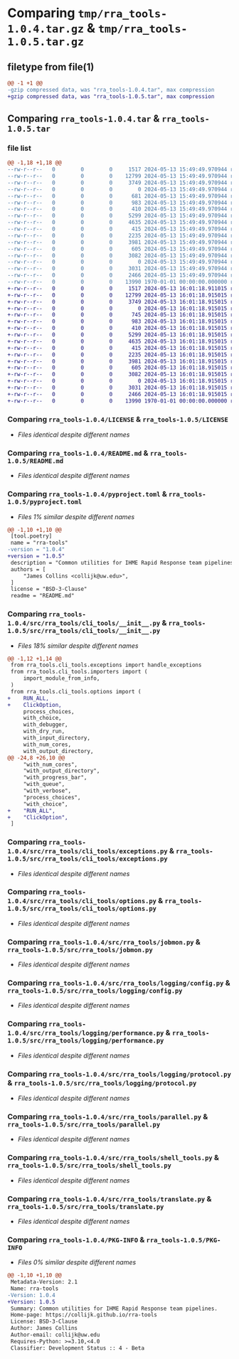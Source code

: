 # Comparing `tmp/rra_tools-1.0.4.tar.gz` & `tmp/rra_tools-1.0.5.tar.gz`

## filetype from file(1)

```diff
@@ -1 +1 @@
-gzip compressed data, was "rra_tools-1.0.4.tar", max compression
+gzip compressed data, was "rra_tools-1.0.5.tar", max compression
```

## Comparing `rra_tools-1.0.4.tar` & `rra_tools-1.0.5.tar`

### file list

```diff
@@ -1,18 +1,18 @@
--rw-r--r--   0        0        0     1517 2024-05-13 15:49:49.970944 rra_tools-1.0.4/LICENSE
--rw-r--r--   0        0        0    12799 2024-05-13 15:49:49.970944 rra_tools-1.0.4/README.md
--rw-r--r--   0        0        0     3749 2024-05-13 15:49:49.970944 rra_tools-1.0.4/pyproject.toml
--rw-r--r--   0        0        0        0 2024-05-13 15:49:49.970944 rra_tools-1.0.4/src/rra_tools/__init__.py
--rw-r--r--   0        0        0      681 2024-05-13 15:49:49.970944 rra_tools-1.0.4/src/rra_tools/cli_tools/__init__.py
--rw-r--r--   0        0        0      983 2024-05-13 15:49:49.970944 rra_tools-1.0.4/src/rra_tools/cli_tools/exceptions.py
--rw-r--r--   0        0        0      410 2024-05-13 15:49:49.970944 rra_tools-1.0.4/src/rra_tools/cli_tools/importers.py
--rw-r--r--   0        0        0     5299 2024-05-13 15:49:49.970944 rra_tools-1.0.4/src/rra_tools/cli_tools/options.py
--rw-r--r--   0        0        0     4635 2024-05-13 15:49:49.970944 rra_tools-1.0.4/src/rra_tools/jobmon.py
--rw-r--r--   0        0        0      415 2024-05-13 15:49:49.970944 rra_tools-1.0.4/src/rra_tools/logging/__init__.py
--rw-r--r--   0        0        0     2235 2024-05-13 15:49:49.970944 rra_tools-1.0.4/src/rra_tools/logging/config.py
--rw-r--r--   0        0        0     3981 2024-05-13 15:49:49.970944 rra_tools-1.0.4/src/rra_tools/logging/performance.py
--rw-r--r--   0        0        0      605 2024-05-13 15:49:49.970944 rra_tools-1.0.4/src/rra_tools/logging/protocol.py
--rw-r--r--   0        0        0     3082 2024-05-13 15:49:49.970944 rra_tools-1.0.4/src/rra_tools/parallel.py
--rw-r--r--   0        0        0        0 2024-05-13 15:49:49.970944 rra_tools-1.0.4/src/rra_tools/py.typed
--rw-r--r--   0        0        0     3031 2024-05-13 15:49:49.970944 rra_tools-1.0.4/src/rra_tools/shell_tools.py
--rw-r--r--   0        0        0     2466 2024-05-13 15:49:49.970944 rra_tools-1.0.4/src/rra_tools/translate.py
--rw-r--r--   0        0        0    13990 1970-01-01 00:00:00.000000 rra_tools-1.0.4/PKG-INFO
+-rw-r--r--   0        0        0     1517 2024-05-13 16:01:18.911015 rra_tools-1.0.5/LICENSE
+-rw-r--r--   0        0        0    12799 2024-05-13 16:01:18.915015 rra_tools-1.0.5/README.md
+-rw-r--r--   0        0        0     3749 2024-05-13 16:01:18.915015 rra_tools-1.0.5/pyproject.toml
+-rw-r--r--   0        0        0        0 2024-05-13 16:01:18.915015 rra_tools-1.0.5/src/rra_tools/__init__.py
+-rw-r--r--   0        0        0      745 2024-05-13 16:01:18.915015 rra_tools-1.0.5/src/rra_tools/cli_tools/__init__.py
+-rw-r--r--   0        0        0      983 2024-05-13 16:01:18.915015 rra_tools-1.0.5/src/rra_tools/cli_tools/exceptions.py
+-rw-r--r--   0        0        0      410 2024-05-13 16:01:18.915015 rra_tools-1.0.5/src/rra_tools/cli_tools/importers.py
+-rw-r--r--   0        0        0     5299 2024-05-13 16:01:18.915015 rra_tools-1.0.5/src/rra_tools/cli_tools/options.py
+-rw-r--r--   0        0        0     4635 2024-05-13 16:01:18.915015 rra_tools-1.0.5/src/rra_tools/jobmon.py
+-rw-r--r--   0        0        0      415 2024-05-13 16:01:18.915015 rra_tools-1.0.5/src/rra_tools/logging/__init__.py
+-rw-r--r--   0        0        0     2235 2024-05-13 16:01:18.915015 rra_tools-1.0.5/src/rra_tools/logging/config.py
+-rw-r--r--   0        0        0     3981 2024-05-13 16:01:18.915015 rra_tools-1.0.5/src/rra_tools/logging/performance.py
+-rw-r--r--   0        0        0      605 2024-05-13 16:01:18.915015 rra_tools-1.0.5/src/rra_tools/logging/protocol.py
+-rw-r--r--   0        0        0     3082 2024-05-13 16:01:18.915015 rra_tools-1.0.5/src/rra_tools/parallel.py
+-rw-r--r--   0        0        0        0 2024-05-13 16:01:18.915015 rra_tools-1.0.5/src/rra_tools/py.typed
+-rw-r--r--   0        0        0     3031 2024-05-13 16:01:18.915015 rra_tools-1.0.5/src/rra_tools/shell_tools.py
+-rw-r--r--   0        0        0     2466 2024-05-13 16:01:18.915015 rra_tools-1.0.5/src/rra_tools/translate.py
+-rw-r--r--   0        0        0    13990 1970-01-01 00:00:00.000000 rra_tools-1.0.5/PKG-INFO
```

### Comparing `rra_tools-1.0.4/LICENSE` & `rra_tools-1.0.5/LICENSE`

 * *Files identical despite different names*

### Comparing `rra_tools-1.0.4/README.md` & `rra_tools-1.0.5/README.md`

 * *Files identical despite different names*

### Comparing `rra_tools-1.0.4/pyproject.toml` & `rra_tools-1.0.5/pyproject.toml`

 * *Files 1% similar despite different names*

```diff
@@ -1,10 +1,10 @@
 [tool.poetry]
 name = "rra-tools"
-version = "1.0.4"
+version = "1.0.5"
 description = "Common utilities for IHME Rapid Response team pipelines."
 authors = [
     "James Collins <collijk@uw.edu>",
 ]
 license = "BSD-3-Clause"
 readme = "README.md"
```

### Comparing `rra_tools-1.0.4/src/rra_tools/cli_tools/__init__.py` & `rra_tools-1.0.5/src/rra_tools/cli_tools/__init__.py`

 * *Files 18% similar despite different names*

```diff
@@ -1,12 +1,14 @@
 from rra_tools.cli_tools.exceptions import handle_exceptions
 from rra_tools.cli_tools.importers import (
     import_module_from_info,
 )
 from rra_tools.cli_tools.options import (
+    RUN_ALL,
+    ClickOption,
     process_choices,
     with_choice,
     with_debugger,
     with_dry_run,
     with_input_directory,
     with_num_cores,
     with_output_directory,
@@ -24,8 +26,10 @@
     "with_num_cores",
     "with_output_directory",
     "with_progress_bar",
     "with_queue",
     "with_verbose",
     "process_choices",
     "with_choice",
+    "RUN_ALL",
+    "ClickOption",
 ]
```

### Comparing `rra_tools-1.0.4/src/rra_tools/cli_tools/exceptions.py` & `rra_tools-1.0.5/src/rra_tools/cli_tools/exceptions.py`

 * *Files identical despite different names*

### Comparing `rra_tools-1.0.4/src/rra_tools/cli_tools/options.py` & `rra_tools-1.0.5/src/rra_tools/cli_tools/options.py`

 * *Files identical despite different names*

### Comparing `rra_tools-1.0.4/src/rra_tools/jobmon.py` & `rra_tools-1.0.5/src/rra_tools/jobmon.py`

 * *Files identical despite different names*

### Comparing `rra_tools-1.0.4/src/rra_tools/logging/config.py` & `rra_tools-1.0.5/src/rra_tools/logging/config.py`

 * *Files identical despite different names*

### Comparing `rra_tools-1.0.4/src/rra_tools/logging/performance.py` & `rra_tools-1.0.5/src/rra_tools/logging/performance.py`

 * *Files identical despite different names*

### Comparing `rra_tools-1.0.4/src/rra_tools/logging/protocol.py` & `rra_tools-1.0.5/src/rra_tools/logging/protocol.py`

 * *Files identical despite different names*

### Comparing `rra_tools-1.0.4/src/rra_tools/parallel.py` & `rra_tools-1.0.5/src/rra_tools/parallel.py`

 * *Files identical despite different names*

### Comparing `rra_tools-1.0.4/src/rra_tools/shell_tools.py` & `rra_tools-1.0.5/src/rra_tools/shell_tools.py`

 * *Files identical despite different names*

### Comparing `rra_tools-1.0.4/src/rra_tools/translate.py` & `rra_tools-1.0.5/src/rra_tools/translate.py`

 * *Files identical despite different names*

### Comparing `rra_tools-1.0.4/PKG-INFO` & `rra_tools-1.0.5/PKG-INFO`

 * *Files 0% similar despite different names*

```diff
@@ -1,10 +1,10 @@
 Metadata-Version: 2.1
 Name: rra-tools
-Version: 1.0.4
+Version: 1.0.5
 Summary: Common utilities for IHME Rapid Response team pipelines.
 Home-page: https://collijk.github.io/rra-tools
 License: BSD-3-Clause
 Author: James Collins
 Author-email: collijk@uw.edu
 Requires-Python: >=3.10,<4.0
 Classifier: Development Status :: 4 - Beta
```

